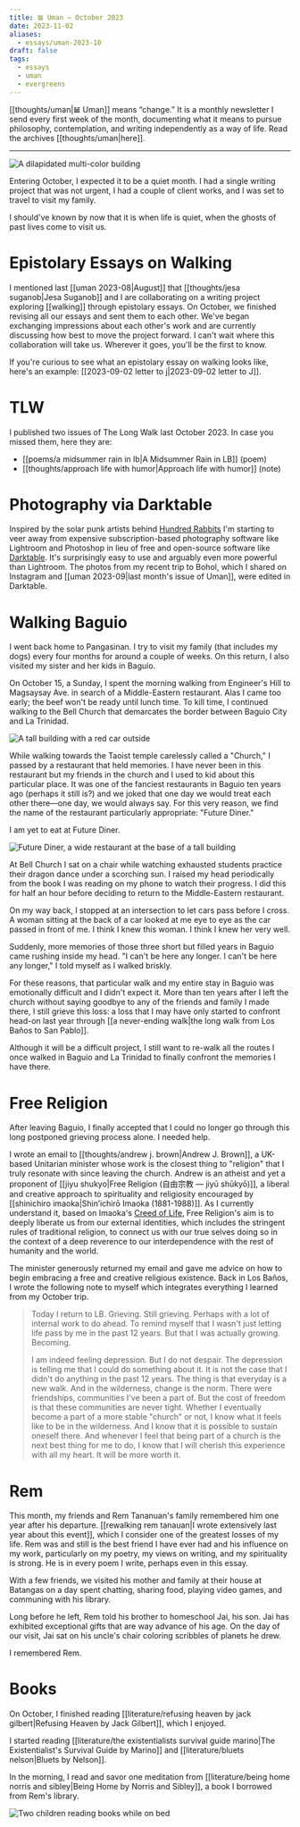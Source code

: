 ```yaml
---
title: 𝌡 Uman — October 2023
date: 2023-11-02
aliases:
  - essays/uman-2023-10
draft: false
tags:
  - essays
  - uman
  - evergreens
---
```

[[thoughts/uman|𝌡 Uman]] means “change.” It is a monthly newsletter I send every first week of the month, documenting what it means to pursue philosophy, contemplation, and writing independently as a way of life. Read the archives [[thoughts/uman|here]].
***
![A dilapidated multi-color building](moonshine-inn.jpg)

Entering October, I expected it to be a quiet month. I had a single writing project that was not urgent, I had a couple of client works, and I was set to travel to visit my family.

I should've known by now that it is when life is quiet, when the ghosts of past lives come to visit us.

# Epistolary Essays on Walking

I mentioned last [[uman 2023-08|August]] that [[thoughts/jesa suganob|Jesa Suganob]] and I are collaborating on a writing project exploring [[walking]] through epistolary essays. On October, we finished revising all our essays and sent them to each other. We've began exchanging impressions about each other's work and are currently discussing how best to move the project forward. I can't wait where this collaboration will take us. Wherever it goes, you'll be the first to know.

If you're curious to see what an epistolary essay on walking looks like, here's an example: [[2023-09-02 letter to j|2023-09-02 letter to J]].

# TLW

I published two issues of The Long Walk last October 2023. In case you missed them, here they are:
- [[poems/a midsummer rain in lb|A Midsummer Rain in LB]] (poem)
- [[thoughts/approach life with humor|Approach life with humor]] (note)

# Photography via Darktable

Inspired by the solar punk artists behind [Hundred Rabbits](https://100r.co/site/home.html) I'm starting to veer away from expensive subscription-based photography software like Lightroom and Photoshop in lieu of free and open-source software like [Darktable](https://www.darktable.org/). It's surprisingly easy to use and arguably even more powerful than Lightroom. The photos from my recent trip to Bohol, which I shared on Instagram and [[uman 2023-09|last month's issue of Uman]], were edited in Darktable.

# Walking Baguio

I went back home to Pangasinan. I try to visit my family (that includes my dogs) every four months for around a couple of weeks. On this return, I also visited my sister and her kids in Baguio.

On October 15, a Sunday, I spent the morning walking from Engineer's Hill to Magsaysay Ave. in search of a Middle-Eastern restaurant. Alas I came too early; the beef won't be ready until lunch time. To kill time, I continued walking to the Bell Church that demarcates the border between Baguio City and La Trinidad.

![A tall building with a red car outside](callalily.jpg)

While walking towards the Taoist temple carelessly called a "Church," I passed by a restaurant that held memories. I have never been in this restaurant but my friends in the church and I used to kid about this particular place. It was one of the fanciest restaurants in Baguio ten years ago (perhaps it still is?) and we joked that one day we would treat each other there—one day, we would always say. For this very reason, we find the name of the restaurant particularly appropriate: "Future Diner."

I am yet to eat at Future Diner.

![Future Diner, a wide restaurant at the base of a tall building](future-diner.jpg)

At Bell Church I sat on a chair while watching exhausted students practice their dragon dance under a scorching sun. I raised my head periodically from the book I was reading on my phone to watch their progress. I did this for half an hour before deciding to return to the Middle-Eastern restaurant.

On my way back, I stopped at an intersection to let cars pass before I cross. A woman sitting at the back of a car looked at me eye to eye as the car passed in front of me. I think I knew this woman. I think I knew her very well.

Suddenly, more memories of those three short but filled years in Baguio came rushing inside my head. "I can't be here any longer. I can't be here any longer," I told myself as I walked briskly.

For these reasons, that particular walk and my entire stay in Baguio was emotionally difficult and I didn't expect it. More than ten years after I left the church without saying goodbye to any of the friends and family I made there, I still grieve this loss: a loss that I may have only started to confront head-on last year through [[a never-ending walk|the long walk from Los Baños to San Pablo]].

Although it will be a difficult project, I still want to re-walk all the routes I once walked in Baguio and La Trinidad to finally confront the memories I have there.

# Free Religion

After leaving Baguio, I finally accepted that I could no longer go through this long postponed grieving process alone. I needed help.

I wrote an email to [[thoughts/andrew j. brown|Andrew J. Brown]], a UK-based Unitarian minister whose work is the closest thing to "religion" that I truly resonate with since leaving the church. Andrew is an atheist and yet a proponent of [[jiyu shukyo|Free Religion (自由宗教 — jiyū shūkyō)]], a liberal and creative approach to spirituality and religiosity encouraged by [[shinichiro imaoka|Shin’ichirō Imaoka (1881-1988)]]. As I currently understand it, based on Imaoka's [Creed of Life](https://andrewjbrown.blogspot.com/2023/09/a-gentle-call-to-adopt-imaoka.html?m=1), Free Religion's aim is to deeply liberate us from our external identities, which includes the stringent rules of traditional religion, to connect us with our true selves doing so in the context of a deep reverence to our interdependence with the rest of humanity and the world.

The minister generously returned my email and gave me advice on how to begin embracing a free and creative religious existence. Back in Los Baños, I wrote the following note to myself which integrates everything I learned from my October trip.

>Today I return to LB. Grieving. Still grieving. Perhaps with a lot of internal work to do ahead. To remind myself that I wasn't just letting life pass by me in the past 12 years. But that I was actually growing. Becoming.
>
>I am indeed feeling depression. But I do not despair. The depression is telling me that I could do something about it. It is not the case that I didn't do anything in the past 12 years. The thing is that everyday is a new walk. And in the wilderness, change is the norm. There were friendships, communities I've been a part of. But the cost of freedom is that these communities are never tight. Whether I eventually become a part of a more stable "church" or not, I know what it feels like to be in the wilderness. And I know that it is possible to sustain oneself there. And whenever I feel that being part of a church is the next best thing for me to do, I know that I will cherish this experience with all my heart. It will be more worth it.

# Rem

This month, my friends and Rem Tananuan's family remembered him one year after his departure. [[rewalking rem tanauan|I wrote extensively last year about this event]], which I consider one of the greatest losses of my life. Rem was and still is the best friend I have ever had and his influence on my work, particularly on my poetry, my views on writing, and my spirituality is strong. He is in every poem I write, perhaps even in this essay.

With a few friends, we visited his mother and family at their house at Batangas on a day spent chatting, sharing food, playing video games, and communing with his library.

Long before he left, Rem told his brother to homeschool Jai, his son. Jai has exhibited exceptional gifts that are way advance of his age. On the day of our visit, Jai sat on his uncle's chair coloring scribbles of planets he drew.

I remembered Rem.

# Books

On October, I finished reading [[literature/refusing heaven by jack gilbert|Refusing Heaven by Jack Gilbert]], which I enjoyed.

I started reading [[literature/the existentialists survival guide marino|The Existentialist's Survival Guide by Marino]] and [[literature/bluets nelson|Bluets by Nelson]].

In the morning, I read and savor one meditation from [[literature/being home norris and sibley|Being Home by Norris and Sibley]], a book I borrowed from Rem's library.

![Two children reading books while on bed](nieces.jpg)
